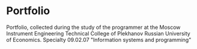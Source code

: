 # Portfolio

Portfolio, collected during the study of the programmer at the Moscow Instrument Engineering Technical College of Plekhanov Russian University of Economics.
Specialty 09.02.07 "Information systems and programming"
